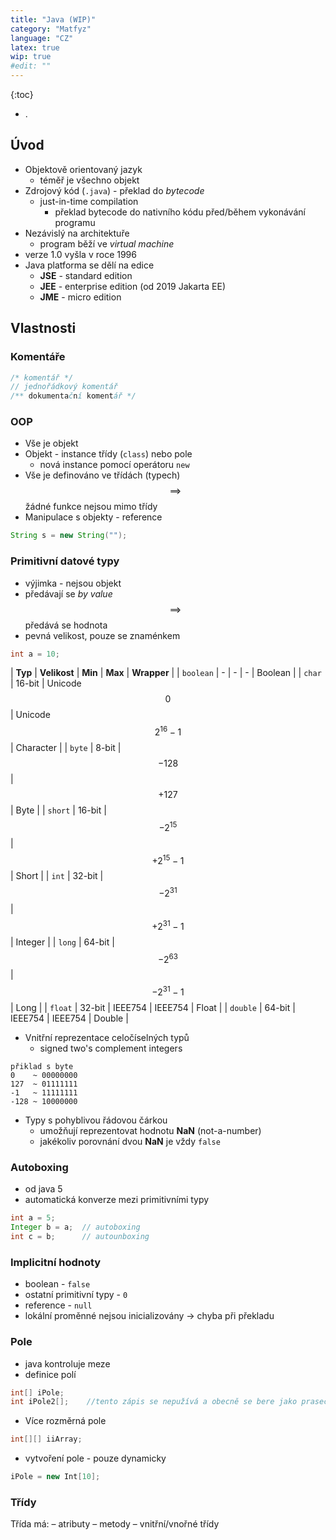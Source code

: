 ```yaml
---
title: "Java (WIP)"
category: "Matfyz"
language: "CZ"
latex: true
wip: true
#edit: ""
---
```



{:toc}
- .

## Úvod
- Objektově orientovaný jazyk
    - téměř je všechno objekt
- Zdrojový kód (`.java`) - překlad do *bytecode*
    - just-in-time compilation
        - překlad bytecode do nativního kódu před/během vykonávání programu
- Nezávislý na architektuře
    - program běží ve *virtual machine*
- verze 1.0 vyšla v roce 1996
- Java platforma se dělí na edice
    - **JSE** - standard edition
    - **JEE** - enterprise edition (od 2019 Jakarta EE)
    - **JME** - micro edition

## Vlastnosti

### Komentáře
```java
/* komentář */
// jednořádkový komentář
/** dokumentační komentář */
```

### OOP
- Vše je objekt
- Objekt - instance třídy (`class`) nebo pole
    - nová instance pomocí operátoru `new`
- Vše je definováno ve třídách (typech) $$\implies$$ žádné funkce nejsou mimo třídy
- Manipulace s objekty - reference

```java
String s = new String("");
```

### Primitivní datové typy
- výjimka - nejsou objekt
- předávají se *by value* $$\implies$$ předává se hodnota
- pevná velikost, pouze se znaménkem

```java
int a = 10;
```

| **Typ**   | **Velikost** | **Min**    | **Max**               | **Wrapper**   |
| `boolean` | -         | -             | -                     | Boolean   |
| `char`    | 16-bit    | Unicode $$0$$ | Unicode $$2^{16}-1$$  | Character |
| `byte`    | 8-bit     | $$-128$$      | $$+127$$              | Byte      |
| `short`   | 16-bit    | $$-2^{15}$$   | $$+2^{15}-1$$         | Short     |
| `int`     | 32-bit    | $$-2^{31}$$   | $$+2^{31}-1$$         | Integer   |
| `long`    | 64-bit    | $$-2^{63}$$   | $$-2^{31}-1$$         | Long      |
| `float`   | 32-bit    | IEEE754       | IEEE754               | Float     |
| `double`  | 64-bit    | IEEE754       | IEEE754               | Double    |



- Vnitřní reprezentace celočíselných typů
    - signed two's complement integers

```
přiklad s byte
0    ~ 00000000
127  ~ 01111111
-1   ~ 11111111
-128 ~ 10000000
```

- Typy s pohyblivou řádovou čárkou
    - umožňují reprezentovat hodnotu **NaN** (not-a-number)
    - jakékoliv porovnání dvou **NaN** je vždy `false`

### Autoboxing
- od java 5
- automatická konverze mezi primitivními typy
```java
int a = 5;
Integer b = a;  // autoboxing
int c = b;      // autounboxing
```

### Implicitní hodnoty
- boolean - `false`
- ostatní primitivní typy - `0`
- reference - `null`
- lokální proměnné nejsou inicializovány -> chyba při překladu

### Pole
- java kontroluje meze
- definice polí
```java
int[] iPole;
int iPole2[];    //tento zápis se nepužívá a obecně se bere jako prasečina
```
- Více rozměrná pole
```java
int[][] iiArray;
```
- vytvoření pole - pouze dynamicky
```java
iPole = new Int[10];
```

### Třídy
Třída má:
– atributy
– metody
– vnitřní/vnořné třídy


